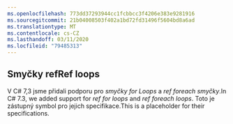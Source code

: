 ```yaml
---
ms.openlocfilehash: 773dd37293944cc1fcbbcc3f4206e383e9281916
ms.sourcegitcommit: 21b04008503f402a1bd72fd31496f5604bd8a6ad
ms.translationtype: MT
ms.contentlocale: cs-CZ
ms.lasthandoff: 03/11/2020
ms.locfileid: "79485313"
---
```

## <a name="ref-loops"></a><span data-ttu-id="ced73-101">Smyčky ref</span><span class="sxs-lookup"><span data-stu-id="ced73-101">Ref loops</span></span>

<span data-ttu-id="ced73-102">V C# 7,3 jsme přidali podporu pro *smyčky for Loops* a *ref foreach smyčky*.</span><span class="sxs-lookup"><span data-stu-id="ced73-102">In C# 7.3, we added support for *ref for loops* and *ref foreach loops*.</span></span>  <span data-ttu-id="ced73-103">Toto je zástupný symbol pro jejich specifikace.</span><span class="sxs-lookup"><span data-stu-id="ced73-103">This is a placeholder for their specifications.</span></span>
